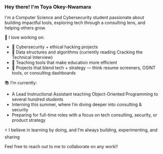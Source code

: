 ### Hey there! I'm Toya Okey-Nwamara

I'm a Computer Science and Cybersecurity student passionate about building impactful tools, exploring tech through a consulting lens, and helping others grow.

🚀 I love working on:
- 🔐 Cybersecurity + ethical hacking projects
- 🧠 Data structures and algorithms (currently reading Cracking the Technical Interview)
- 🧰 Teaching tools that make education more efficient 
- 🧩 Projects that blend tech + strategy — think resume screeners, OSINT tools, or consulting dashboards

📚 I’m currently:
- A Lead Instructional Assistant teaching Object-Oriented Programming to several hundred students 
- Interning this summer, where I’m diving deeper into consulting & security
- Preparing for full-time roles with a focus on tech consulting, security, or product strategy

⚡ I believe in learning by doing, and I’m always building, experimenting, and sharing

Feel free to reach out to me to collaborate on any work!!
